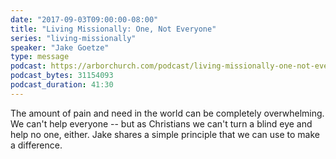```yaml
---
date: "2017-09-03T09:00:00-08:00"
title: "Living Missionally: One, Not Everyone"
series: "living-missionally"
speaker: "Jake Goetze"
type: message
podcast: https://arborchurch.com/podcast/living-missionally-one-not-everyone.m4a
podcast_bytes: 31154093
podcast_duration: 41:30
---
```


The amount of pain and need in the world can be completely overwhelming. We can't help everyone -- but as Christians we can't turn a blind eye and help no one, either. Jake shares a simple principle that we can use to make a difference.
